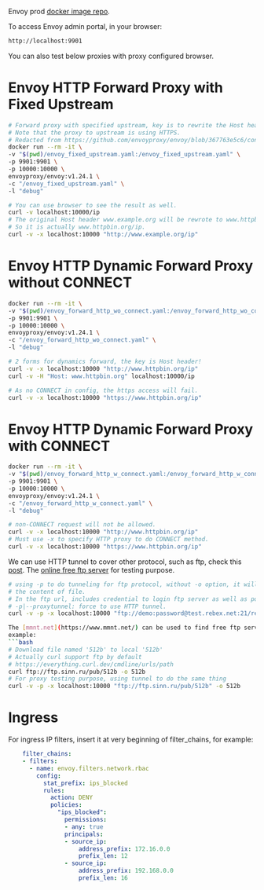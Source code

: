 Envoy prod [docker image repo](https://hub.docker.com/r/envoyproxy/envoy/tags).

To access Envoy admin portal, in your browser:
```bash
http://localhost:9901
```

You can also test below proxies with proxy configured browser.

# Envoy HTTP Forward Proxy with Fixed Upstream
```bash
# Forward proxy with specified upstream, key is to rewrite the Host header.
# Note that the proxy to upstream is using HTTPS.
# Redacted from https://github.com/envoyproxy/envoy/blob/367763e5c6/configs/envoy-demo.yaml
docker run --rm -it \
-v "$(pwd)/envoy_fixed_upstream.yaml:/envoy_fixed_upstream.yaml" \
-p 9901:9901 \
-p 10000:10000 \
envoyproxy/envoy:v1.24.1 \
-c "/envoy_fixed_upstream.yaml" \
-l "debug"

# You can use browser to see the result as well.
curl -v localhost:10000/ip
# The original Host header www.example.org will be rewrote to www.httpbin.org
# So it is actually www.httpbin.org/ip.
curl -v -x localhost:10000 "http://www.example.org/ip"
```

# Envoy HTTP Dynamic Forward Proxy without CONNECT
```bash
docker run --rm -it \
-v "$(pwd)/envoy_forward_http_wo_connect.yaml:/envoy_forward_http_wo_connect.yaml" \
-p 9901:9901 \
-p 10000:10000 \
envoyproxy/envoy:v1.24.1 \
-c "/envoy_forward_http_wo_connect.yaml" \
-l "debug"

# 2 forms for dynamics forward, the key is Host header!
curl -v -x localhost:10000 "http://www.httpbin.org/ip"
curl -v -H "Host: www.httpbin.org" localhost:10000/ip

# As no CONNECT in config, the https access will fail.
curl -v -x localhost:10000 "https://www.httpbin.org/ip"
```

# Envoy HTTP Dynamic Forward Proxy with CONNECT
```bash
docker run --rm -it \
-v "$(pwd)/envoy_forward_http_w_connect.yaml:/envoy_forward_http_w_connect.yaml" \
-p 9901:9901 \
-p 10000:10000 \
envoyproxy/envoy:v1.24.1 \
-c "/envoy_forward_http_w_connect.yaml" \
-l "debug"

# non-CONNECT request will not be allowed.
curl -v -x localhost:10000 "http://www.httpbin.org/ip"
# Must use -x to specify HTTP proxy to do CONNECT method.
curl -v -x localhost:10000 "https://www.httpbin.org/ip"
```

We can use HTTP tunnel to cover other protocol, such as ftp, check this 
[post](https://everything.curl.dev/usingcurl/proxies/http).
The [online free ftp server](https://test.rebex.net/) for testing purpose.
```bash
# using -p to do tunneling for ftp protocol, without -o option, it will print
# the content of file.
# In the ftp url, includes credential to login ftp server as well as port.
# -p|--proxytunnel: force to use HTTP tunnel.
curl -v -p -x localhost:10000 "ftp://demo:password@test.rebex.net:21/readme.txt" -o readme.txt

The [mmnt.net](https://www.mmnt.net/) can be used to find free ftp servers, for
example:
```bash
# Download file named '512b' to local '512b'
# Actually curl support ftp by default
# https://everything.curl.dev/cmdline/urls/path
curl ftp://ftp.sinn.ru/pub/512b -o 512b
# For proxy testing purpose, using tunnel to do the same thing
curl -v -p -x localhost:10000 "ftp://ftp.sinn.ru/pub/512b" -o 512b
```

# Ingress 
For ingress IP filters, insert it at very beginning of filter_chains, for
example:
```yaml
    filter_chains:
    - filters:
      - name: envoy.filters.network.rbac
        config:
          stat_prefix: ips_blocked
          rules:
            action: DENY
            policies:
              "ips_blocked":
                permissions:
                - any: true
                principals:
                - source_ip:
                    address_prefix: 172.16.0.0
                    prefix_len: 12
                - source_ip:
                    address_prefix: 192.168.0.0
                    prefix_len: 16
```
